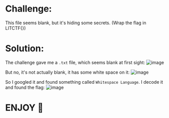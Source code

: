 # Challenge:
This file seems blank, but it's hiding some secrets. (Wrap the flag in LITCTF{})

# Solution:
The challenge gave me a `.txt` file, which seems blank at first sight: 
![image](https://github.com/Katsumi1012/CTF/assets/108376735/0f1c359a-554a-41a3-bfc0-cdd6c2798dce)

But no, it's not actually blank, it has some white space on it:
![image](https://github.com/Katsumi1012/CTF/assets/108376735/80daa889-6f8f-49e6-a1f0-5fe85d651fd9)

So I googled it and found something called `Whitespace Language`.
I decode it and found the flag:
![image](https://github.com/Katsumi1012/CTF/assets/108376735/a8eec886-1a46-4509-970e-2f78c8ea310e)

# ENJOY 🤡
